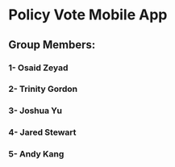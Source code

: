 # Policy Vote Mobile App
## Group Members:
### 1- Osaid Zeyad
### 2- Trinity Gordon
### 3- Joshua Yu
### 4- Jared Stewart
### 5- Andy Kang
